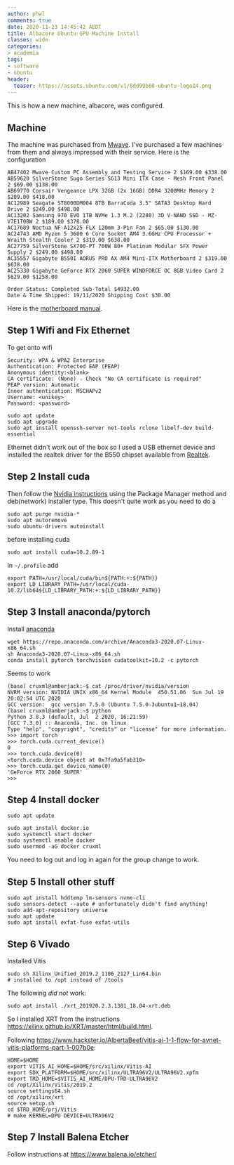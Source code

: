 ```yaml
---
author: phwl
comments: true
date: 2020-11-23 14:45:42 AEDT
title: Albacore Ubuntu GPU Machine Install
classes: wide
categories:
- academia
tags:
- software
- ubuntu
header:
  teaser: https://assets.ubuntu.com/v1/8dd99b80-ubuntu-logo14.png
---
```


This is how a new machine, albacore, was configured.

## Machine
The machine was purchased from [Mwave](http://mwave.com.au). I've purchased a few machines from them and always impressed with their service. Here is the configuration
```
AB47402 Mwave Custom PC Assembly and Testing Service 2 $169.00 $338.00
AB59620 SilverStone Sugo Series SG13 Mini ITX Case - Mesh Front Panel 2 $69.00 $138.00
AB69770 Corsair Vengeance LPX 32GB (2x 16GB) DDR4 3200MHz Memory 2 $209.00 $418.00
AC12989 Seagate ST8000DM004 8TB BarraCuda 3.5" SATA3 Desktop Hard Drive 2 $249.00 $498.00
AC13202 Samsung 970 EVO 1TB NVMe 1.3 M.2 (2280) 3D V-NAND SSD - MZ-V7E1T0BW 2 $189.00 $378.00
AC17689 Noctua NF-A12x25 FLX 120mm 3-Pin Fan 2 $65.00 $130.00
AC24743 AMD Ryzen 5 3600 6 Core Socket AM4 3.6GHz CPU Processor + Wraith Stealth Cooler 2 $319.00 $638.00
AC27759 SilverStone SX700-PT 700W 80+ Platinum Modular SFX Power Supply 2 $249.00 $498.00
AC35557 Gigabyte B550I AORUS PRO AX AM4 Mini-ITX Motherboard 2 $319.00 $638.00
AC25330 Gigabyte GeForce RTX 2060 SUPER WINDFORCE OC 8GB Video Card 2 $629.00 $1258.00

Order Status: Completed Sub-Total $4932.00
Date & Time Shipped: 19/11/2020 Shipping Cost $30.00
```
Here is the [motherboard manual](https://www.gigabyte.com/Motherboard/B550I-AORUS-PRO-AX-rev-10/support#support-manual).

## Step 1 Wifi and Fix Ethernet 
To get onto wifi
```
Security: WPA & WPA2 Enterprise
Authentication: Protected EAP (PEAP)
Anonymous identity:<blank>
CA certificate: (None) - Check "No CA certificate is required"
PEAP version: Automatic
Inner authentication: MSCHAPv2
Username: <unikey> 
Password: <password>
```

```
sudo apt update
sudo apt upgrade
sudo apt install openssh-server net-tools rclone libelf-dev build-essential
```

Ethernet didn't work out of the box so I used a USB ethernet device and 
installed the realtek driver for the B550 chipset available
from [Realtek](https://www.realtek.com/en/component/zoo/category/network-interface-controllers-10-100-1000m-gigabit-ethernet-pci-express-software).

## Step 2 Install cuda
Then follow the [Nvidia instructions](https://docs.nvidia.com/cuda/cuda-installation-guide-linux/index.html)
using the Package Manager method and deb(network) installer type. This doesn't quite work as you need to do a
```
sudo apt purge nvidia-*
sudo apt autoremove
sudo ubuntu-drivers autoinstall
```
before installing cuda
```
sudo apt install cuda=10.2.89-1
```
In ```~/.profile``` add
```
export PATH=/usr/local/cuda/bin${PATH:+:${PATH}}
export LD_LIBRARY_PATH=/usr/local/cuda-10.2/lib64${LD_LIBRARY_PATH:+:${LD_LIBRARY_PATH}}
```

## Step 3 Install anaconda/pytorch
Install [anaconda](https://www.anaconda.com/products/individual)
```
wget https://repo.anaconda.com/archive/Anaconda3-2020.07-Linux-x86_64.sh
sh Anaconda3-2020.07-Linux-x86_64.sh
conda install pytorch torchvision cudatoolkit=10.2 -c pytorch
```

Seems to work
```
(base) cruxml@amberjack:~$ cat /proc/driver/nvidia/version
NVRM version: NVIDIA UNIX x86_64 Kernel Module  450.51.06  Sun Jul 19 20:02:54 UTC 2020
GCC version:  gcc version 7.5.0 (Ubuntu 7.5.0-3ubuntu1~18.04) 
(base) cruxml@amberjack:~$ python
Python 3.8.3 (default, Jul  2 2020, 16:21:59) 
[GCC 7.3.0] :: Anaconda, Inc. on linux
Type "help", "copyright", "credits" or "license" for more information.
>>> import torch
>>> torch.cuda.current_device()
0
>>> torch.cuda.device(0)
<torch.cuda.device object at 0x7fa9a5fab310>
>>> torch.cuda.get_device_name(0)
'GeForce RTX 2060 SUPER'
>>> 
```

## Step 4 Install docker
```
sudo apt update

sudo apt install docker.io
sudo systemctl start docker
sudo systemctl enable docker
sudo usermod -aG docker cruxml
```
You need to log out and log in again for the group change to work.

## Step 5 Install other stuff
```
sudo apt install hddtemp lm-sensors nvme-cli
sudo sensors-detect --auto # unfortunately didn't find anything!
sudo add-apt-repository universe
sudo apt update
sudo apt install exfat-fuse exfat-utils
```

## Step 6 Vivado
Installed Vitis 
```
sudo sh Xilinx_Unified_2019.2_1106_2127_Lin64.bin
# installed to /opt instead of /tools
```

The following *did not* work:
```
sudo apt install ./xrt_201920.2.3.1301_18.04-xrt.deb
```

So I installed XRT from the instructions <https://xilinx.github.io/XRT/master/html/build.html>.

Following <https://www.hackster.io/AlbertaBeef/vitis-ai-1-1-flow-for-avnet-vitis-platforms-part-1-007b0e>:
```
HOME=$HOME
export VITIS_AI_HOME=$HOME/src/xilinx/Vitis-AI
export SDX_PLATFORM=$HOME/src/xilinx/ULTRA96V2/ULTRA96V2.xpfm
export TRD_HOME=$VITIS_AI_HOME/DPU-TRD-ULTRA96V2
cd /opt/Xilinx/Vitis/2019.2
source settings64.sh
cd /opt/xilinx/xrt
source setup.sh
cd $TRD_HOME/prj/Vitis
# make KERNEL=DPU DEVICE=ULTRA96V2
```

## Step 7 Install Balena Etcher
Follow instructions at <https://www.balena.io/etcher/>


